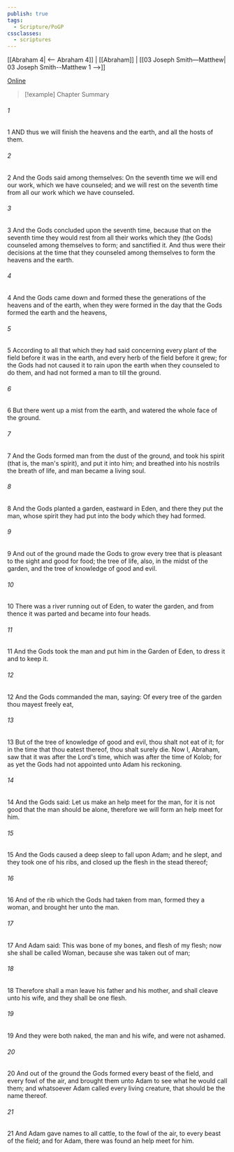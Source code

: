 ```yaml
---
publish: true
tags:
  - Scripture/PoGP
cssclasses:
  - scriptures
---
```

[[Abraham 4| <-- Abraham 4]] | [[Abraham]] | [[03 Joseph Smith—Matthew| 03 Joseph Smith--Matthew 1 -->]]

[Online](https://churchofjesuschrist.org/study/scriptures/pgp/abr/5?lang=eng)

>[!example] Chapter Summary
>
###### 1
1 AND thus we will finish the heavens and the earth, and all the hosts of them.
###### 2
2 And the Gods said among themselves: On the seventh time we will end our work, which we have counseled; and we will rest on the seventh time from all our work which we have counseled.
###### 3
3 And the Gods concluded upon the seventh time, because that on the seventh time they would rest from all their works which they (the Gods) counseled among themselves to form; and sanctified it. And thus were their decisions at the time that they counseled among themselves to form the heavens and the earth.
###### 4
4 And the Gods came down and formed these the generations of the heavens and of the earth, when they were formed in the day that the Gods formed the earth and the heavens,
###### 5
5 According to all that which they had said concerning every plant of the field before it was in the earth, and every herb of the field before it grew; for the Gods had not caused it to rain upon the earth when they counseled to do them, and had not formed a man to till the ground.
###### 6
6 But there went up a mist from the earth, and watered the whole face of the ground.
###### 7
7 And the Gods formed man from the dust of the ground, and took his spirit (that is, the man's spirit), and put it into him; and breathed into his nostrils the breath of life, and man became a living soul.
###### 8
8 And the Gods planted a garden, eastward in Eden, and there they put the man, whose spirit they had put into the body which they had formed.
###### 9
9 And out of the ground made the Gods to grow every tree that is pleasant to the sight and good for food; the tree of life, also, in the midst of the garden, and the tree of knowledge of good and evil.
###### 10
10 There was a river running out of Eden, to water the garden, and from thence it was parted and became into four heads.
###### 11
11 And the Gods took the man and put him in the Garden of Eden, to dress it and to keep it.
###### 12
12 And the Gods commanded the man, saying: Of every tree of the garden thou mayest freely eat,
###### 13
13 But of the tree of knowledge of good and evil, thou shalt not eat of it; for in the time that thou eatest thereof, thou shalt surely die. Now I, Abraham, saw that it was after the Lord's time, which was after the time of Kolob; for as yet the Gods had not appointed unto Adam his reckoning.
###### 14
14 And the Gods said: Let us make an help meet for the man, for it is not good that the man should be alone, therefore we will form an help meet for him.
###### 15
15 And the Gods caused a deep sleep to fall upon Adam; and he slept, and they took one of his ribs, and closed up the flesh in the stead thereof;
###### 16
16 And of the rib which the Gods had taken from man, formed they a woman, and brought her unto the man.
###### 17
17 And Adam said: This was bone of my bones, and flesh of my flesh; now she shall be called Woman, because she was taken out of man;
###### 18
18 Therefore shall a man leave his father and his mother, and shall cleave unto his wife, and they shall be one flesh.
###### 19
19 And they were both naked, the man and his wife, and were not ashamed.
###### 20
20 And out of the ground the Gods formed every beast of the field, and every fowl of the air, and brought them unto Adam to see what he would call them; and whatsoever Adam called every living creature, that should be the name thereof.
###### 21
21 And Adam gave names to all cattle, to the fowl of the air, to every beast of the field; and for Adam, there was found an help meet for him.



